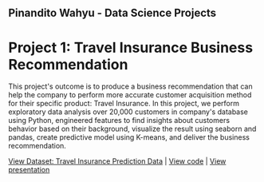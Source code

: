## Pinandito Wahyu - Data Science Projects

# Project 1: Travel Insurance Business Recommendation
This project's outcome is to produce a business recommendation that can help the company to perform more accurate customer acquisition method for their specific product: Travel Insurance. In this project, we perform exploratory data analysis over 20,000 customers in company's database using Python, engineered features to find insights about customers behavior based on their background, visualize the result using seaborn and pandas, create predictive model using K-means, and deliver the business recommendation.

[View Dataset: Travel Insurance Prediction Data](https://www.kaggle.com/tejashvi14/travel-insurance-prediction-data) |
[View code](https://github.com/pinanditow/Projects/blob/main/Source%20Code%20-%20Travel%20Insurance%20Business%20Recommendation.ipynb) |
[View presentation](https://github.com/pinanditow/Projects/blob/main/Travel%20Insurance%20Business%20Recommendation.pdf)



